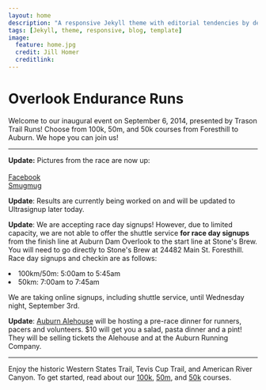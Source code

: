 ```yaml
---
layout: home
description: "A responsive Jekyll theme with editorial tendencies by designer Michael Rose."
tags: [Jekyll, theme, responsive, blog, template]
image:
  feature: home.jpg
  credit: Jill Homer
  creditlink:
---
```


# Overlook Endurance Runs
<p class="lead">
Welcome to our inaugural event on September 6, 2014, presented by Trason Trail Runs! Choose from 100k, 50m, and 50k courses from Foresthill to Auburn. We hope you can join us!
</p>
<hr>
<p><strong>Update:</strong> Pictures from the race are now up: <br /><br />
<a href="https://www.facebook.com/dadcat/media_set?set=a.10203566769623057.1073741844.1029577921&type=3" target="_blank">Facebook</a>
<br />
<a href="http://joemccladdie.smugmug.com/SmugPreview/Ann-Trason-Overlook-Runs-50k-5/44202210_7vbfv4#!i=3521177941&k=NjgdhHw" target="_blank">Smugmug</a>
</p>
<p><strong>Update</strong>: Results are currently being worked on and will be updated to Ultrasignup later today.</p>
<p><strong>Update</strong>: We are accepting race day signups! However, due to limited capacity, we are not able to offer the shuttle service <strong>for race day signups</strong> from the finish line at Auburn Dam Overlook to the start line at Stone's Brew. You will need to go directly to Stone's Brew at 24482 Main St. Foresthill. Race day signups and checkin are as follows:</p>
<p>
<li>100km/50m: 5:00am to 5:45am</li>
<li>50km: 7:00am to 7:45am</li>
</p>
<p>We are taking online signups, including shuttle service, until Wednesday night, September 3rd.
<p>
<strong>Update</strong>: <a href="http://auburnalehouse.com/" target="_blank">Auburn Alehouse</a> will be hosting a pre-race dinner for runners, pacers and volunteers. $10 will get you a salad, pasta dinner and a pint! They will be selling tickets the Alehouse and at the Auburn Running Company.
</p>
<hr>
Enjoy the historic Western States Trail, Tevis Cup Trail, and American River Canyon. To get started, read about our <a href="{{ site.url }}/course/100k">100k</a>, <a href="{{ site.url }}/course/50m">50m</a>, and <a href="{{ site.url }}/course/50k">50k</a> courses.


